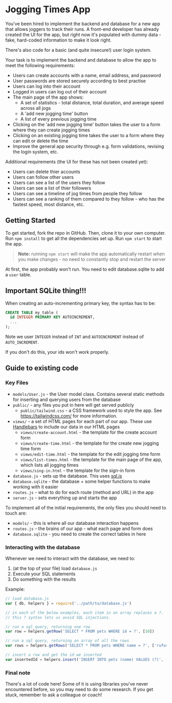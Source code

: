 # Jogging Times App

You've been hired to implement the backend and database for a new app that
allows joggers to track their runs. A front-end developer has already created
the UI for the app, but right now it's populated with dummy data - fake,
hard-coded information to make it look right.

There's also code for a basic (and quite insecure!) user login system.

Your task is to implement the backend and database to allow the app to meet the
following requirements:

- Users can create accounts with a name, email address, and password
- User passwords are stored securely according to best practise
- Users can log into their account
- Logged in users can log out of their account
- The main page of the app shows:
  - A set of statistics - total distance, total duration, and average speed
    across all jogs
  - A 'add new jogging time' button
  - A list of every previous jogging time
- Clicking on the 'add new jogging time' button takes the user to a form where
  they can create jogging times
- Clicking on an existing jogging time takes the user to a form where they can
  edit or delete the time
- Improve the general app security through e.g. form validations, revising the
  login system, etc.

Additional requirements (the UI for these has not been created yet):

- Users can delete thier accounts
- Users can follow other users
- Users can see a list of the users they follow
- Users can see a list of thier followers
- Users can see a timeline of jog times from people they follow
- Users can see a ranking of them compared to they follow - who has the fastest
  speed, most distance, etc.

## Getting Started

To get started, fork the repo in GitHub. Then, clone it to your own computer.
Run `npm install` to get all the dependencies set up. Run `npm start` to start
the app.

> **Note:** running `npm start` will make the app automatically restart when you
> make changes - no need to constantly stop and restart the server

At first, the app probably won't run. You need to edit database.sqlite to add a
`user` table.

## Important SQLite thing!!!

When creating an auto-incrementing primary key, the syntax has to be:

```sql
CREATE TABLE my_table (
  id INTEGER PRIMARY KEY AUTOINCREMENT,
  ...
);
```

Note we user `INTEGER` instead of `INT` and `AUTOINCREMENT` instead of
`AUTO_INCREMENT`.

If you don't do this, your ids won't work properly.

## Guide to existing code

### Key Files

- `models/User.js` - the User model class. Contains several static methods for
  inserting and querying users from the database
- `public/` - any files you put in here will get served publicly
  - `public/tailwind.css` - a CSS framework used to style the app. See
    https://tailwindcss.com/ for more information.
- `views/` - a set of HTML pages for each part of our app. These use
  [Handlebars](https://handlebarsjs.com/) to include our data in our HTML pages
  - `views/create-account.html` - the template for the create account form
  - `views/create-time.html` - the template for the create new jogging time form
  - `views/edit-time.html` - the template for the edit jogging time form
  - `views/list-times.html` - the template for the main page of the app, which
    lists all jogging times
  - `views/sing-in.html` - the template for the sign-in form
- `database.js` - sets up the database. This uses
  [sql.js](https://github.com/kripken/sql.js)
- `database.sqlite` - the database + some helper functions to make working with
  it easier
- `routes.js` - what to do for each route (method and URL) in the app
- `server.js` - sets everything up and starts the app

To implement all of the initial requirements, the only files you should need to
touch are:

- `models/` - this is where all our database interaction happens
- `routes.js` - the brains of our app - what each page and form does
- `database.sqlite` - you need to create the correct tables in here

### Interacting with the database

Whenever we need to interact with the database, we need to:

1. (at the top of your file) load `database.js`
2. Execute your SQL statements
3. Do something with the results

Example:

```js
// load database.js
var { db, helpers } = require('../path/to/database.js')

// in each of the below examples, each item in an array replaces a ?.
// this ? syntax lets us avoid SQL injections.

// run a sql query, returning one row
var row = helpers.getRow('SELECT * FROM pets WHERE id = ?', [10])

// run a sql query, returning an array of all the rows
var rows = helpers.getRows('SELECT * FROM pets WHERE name = ?', ['rufus'])

// insert a row and get the id we inserted
var insertedId = helpers.insert('INSERT INTO pets (name) VALUES (?)', ['rufus'])
```

### Final note

There's a lot of code here! Some of it is using libraries you've never
encountered before, so you may need to do some research. If you get stuck,
remember to ask a colleague or coach!
